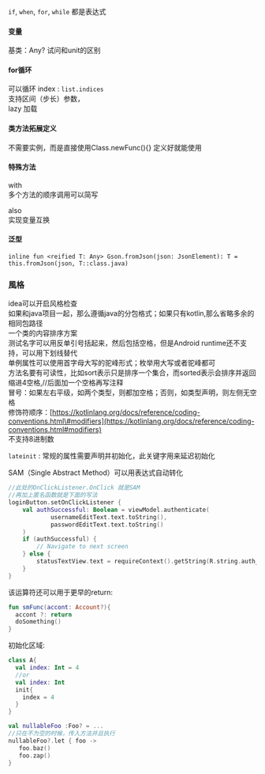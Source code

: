 `if`, `when`, `for`, `while` 都是表达式

#### 变量

基类：Any? 试问和unit的区别

#### for循环

可以循环 index : `list.indices`  
支持区间（步长）参数，  
lazy 加载

#### 类方法拓展定义

不需要实例，而是直接使用Class.newFunc\(\){} 定义好就能使用  

#### 特殊方法

with  
多个方法的顺序调用可以简写

also  
实现变量互换

#### 泛型

```text
inline fun <reified T: Any> Gson.fromJson(json: JsonElement): T = this.fromJson(json, T::class.java)
```

### 風格


idea可以开启风格检查  
如果和java项目一起，那么遵循java的分包格式；如果只有kotlin,那么省略多余的相同包路径  
一个类的内容排序方案  
测试名字可以用反单引号括起来，然后包括空格，但是Android runtime还不支持，可以用下划线替代  
单例属性可以使用首字母大写的驼峰形式；枚举用大写或者驼峰都可  
方法名要有可读性，比如sort表示只是排序一个集合，而sorted表示会排序并返回  
缩进4空格,//后面加一个空格再写注释  
冒号：如果左右平级，如两个类型，则都加空格；否则，如类型声明，则左侧无空格  
修饰符顺序：[https://kotlinlang.org/docs/reference/coding-conventions.html\#modifiers](https://kotlinlang.org/docs/reference/coding-conventions.html#modifiers)  
不支持8进制数



`lateinit` : 常规的属性需要声明并初始化，此关键字用来延迟初始化



SAM（Single Abstract Method）可以用表达式自动转化

```kotlin
//此处的OnClickListener.OnClick 就是SAM
//再加上匿名函数就是下面的写法
loginButton.setOnClickListener {
    val authSuccessful: Boolean = viewModel.authenticate(
            usernameEditText.text.toString(),
            passwordEditText.text.toString()
    )
    if (authSuccessful) {
        // Navigate to next screen
    } else {
        statusTextView.text = requireContext().getString(R.string.auth_failed)
    }
}
```





该运算符还可以用于更早的return:

```kotlin
fun smFunc(accont: Account?){		
  accont ?: return
  doSomething()
}
```

初始化区域:

```kotlin
class A{
  val index: Int = 4
  //or
  val index: Int  
  init{
    index = 4
  }
}
```

```kotlin
val nullableFoo :Foo? = ...
//只在不为空的时候，传入方法并且执行
nullableFoo?.let { foo ->
   foo.baz()
   foo.zap()
}
```

### 